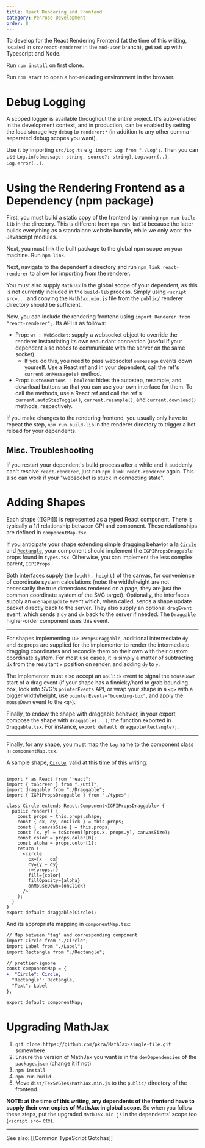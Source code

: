 ```yaml
---
title: React Rendering and Frontend
category: Penrose Development
order: 8
---
```


To develop for the React Rendering Frontend (at the time of this writing, located in `src/react-renderer` in the `end-user` branch), get set up with Typescript and Node.

Run `npm install` on first clone.

Run `npm start` to open a hot-reloading environment in the browser.

# Debug Logging

A scoped logger is available throughout the entire project. It's auto-enabled in the development context, and in production, can be enabled by setting the localstorage key `debug` to `renderer:*` (in addition to any other comma-separated debug scopes you want).

Use it by importing `src/Log.ts` e.g. `import Log from "./Log";`. Then you can use `Log.info(message: string, source?: string)`, `Log.warn(..)`, `Log.error(..)`.

# Using the Rendering Frontend as a Dependency (npm package)

First, you must build a static copy of the frontend by running `npm run build-lib` in the directory. This is different from `npm run build` because the latter builds everything as a standalone website bundle, while we only want the Javascript modules.

Next, you must link the built package to the global npm scope on your machine. Run `npm link`.

Next, navigate to the dependent's directory and run `npm link react-renderer` to allow for importing from the renderer.

You must also supply `MathJax` in the global scope of your dependent, as this is not currently included in the `build-lib` process. Simply using `<script src=...` and copying the `MathJax.min.js` file from the `public/` renderer directory should be sufficient.

Now, you can include the rendering frontend using `import Renderer from "react-renderer";`. Its API is as follows:

* Prop: `ws : WebSocket`: supply a websocket object to override the renderer instantiating its own redundant connection (useful if your dependent also needs to communicate with the server on the same socket).
    * If you do this, you need to pass websocket `onmessage` events down yourself. Use a React ref and in your dependent, call the ref's `current.onMessage(e)` method.
* Prop: `customButtons : boolean`: hides the autostep, resample, and download buttons so that you can use your own interface for them. To call the methods, use a React ref and call the ref's `current.autoStepToggle()`, `current.resample()`, and `current.download()` methods, respectively.

If you make changes to the rendering frontend, you usually only have to repeat the step, `npm run build-lib` in the renderer directory to trigger a hot reload for your dependents.

## Misc. Troubleshooting

If you restart your dependent's build process after a while and it suddenly can't resolve `react-renderer`, just run `npm link react-renderer` again. This also can work if your "websocket is stuck in connecting state".

# Adding Shapes

Each shape ([[GPI]]) is represented as a typed React component. There is typically a 1:1 relationship between GPI and component. These relationships are defined in `componentMap.tsx`.

If you anticipate your shape extending simple dragging behavior a la [`Circle`](Shape-APIs#circle) and [`Rectangle`](Shape-APIs#rectangle), your component should implement the `IGPIPropsDraggable` props found in `types.tsx`. Otherwise, you can implement the less complex parent, `IGPIProps`.

Both interfaces supply the `[width, height]` of the canvas, for convenience of coordinate system calculations (note: the width/height are not necessarily the true dimensions rendered on a page, they are just the common coordinate system of the SVG target). Optionally, the interfaces supply an `onShapeUpdate` event which, when called, sends a shape update packet directly back to the server. They also supply an optional `dragEvent` event, which sends a `dy` and `dx` back to the server if needed. The `Draggable` higher-order component uses this event.


***


For shapes implementing `IGPIPropsDraggable`, additional intermediate `dy` and `dx` props are supplied for the implementer to render the intermediate dragging coordinates and reconcile them on their own with their custom coordinate system. For most use cases, it is simply a matter of subtracting `dx` from the resultant `x` position on render, and adding `dy` to `y`.

The implementer must also accept an `onClick` event to signal the `mouseDown` start of a drag event (if your shape has a finnicky/hard to grab bounding box, look into SVG's `pointerEvents` API, or wrap your shape in a `<g>` with a bigger width/height, use `pointerEvents="bounding-box"`, and apply the `mouseDown` event to the `<g>`).

Finally, to endow the shape with draggable behavior, in your export, compose the shape with `draggable(...)`, the function exported in `Draggable.tsx`. For instance, `export default draggable(Rectangle);`.

***

Finally, for any shape, you must map the `tag` name to the component class in `componentMap.tsx`.

A sample shape, [`Circle`](Shape-APIs#circle), valid at this time of this writing:

```tsx

import * as React from "react";
import { toScreen } from "./Util";
import draggable from "./Draggable";
import { IGPIPropsDraggable } from "./types";

class Circle extends React.Component<IGPIPropsDraggable> {
  public render() {
    const props = this.props.shape;
    const { dx, dy, onClick } = this.props;
    const { canvasSize } = this.props;
    const [x, y] = toScreen([props.x, props.y], canvasSize);
    const color = props.color[0];
    const alpha = props.color[1];
    return (
      <circle
        cx={x - dx}
        cy={y + dy}
        r={props.r}
        fill={color}
        fillOpacity={alpha}
        onMouseDown={onClick}
      />
    );
  }
}
export default draggable(Circle);
```

And its appropriate mapping in `componentMap.tsx`:

```diff
// Map between "tag" and corresponding component
import Circle from "./Circle";
import Label from "./Label";
import Rectangle from "./Rectangle";

// prettier-ignore
const componentMap = {
+  "Circle": Circle,
  "Rectangle": Rectangle,
  "Text": Label
};

export default componentMap;
```

# Upgrading MathJax

1. `git clone https://github.com/pkra/MathJax-single-file.git` somewhere
2. Ensure the version of MathJax you want is in the `devDependencies` of the `package.json` (change it if not)
3. `npm install`
4. `npm run build`
5. Move `dist/TexSVGTeX/MathJax.min.js` to the `public/` directory of the frontend.

**NOTE: at the time of this writing, any dependents of the frontend have to supply their own copies of MathJax in global scope.** So when you follow these steps, put the upgraded `MathJax.min.js` in the dependents' scope too (`<script src=` etc).


***

See also: [[Common TypeScript Gotchas]]
